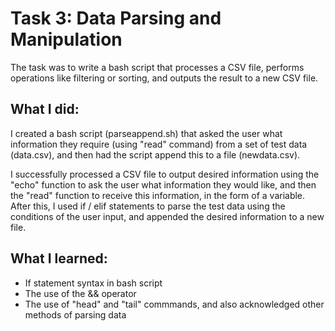 # Task 3: Data Parsing and Manipulation

The task was to write a bash script that processes a CSV file, performs operations like filtering or sorting, and outputs the result to a new CSV file.

## What I did:
I created a bash script (parseappend.sh) that asked the user what information they require (using "read" command) from a set of test data (data.csv), and then had the script append this to a file (newdata.csv). 

I successfully processed a CSV file to output desired information using the "echo" function to ask the user what information they would like, and then the "read" function to receive this information, in the form of a variable. After this, I used if / elif statements to parse the test data using the conditions of the user input, and appended the desired information to a new file.

## What I learned:
- If statement syntax in bash script 
- The use of the && operator
- The use of "head" and "tail" commmands, and also acknowledged other methods of parsing data  




